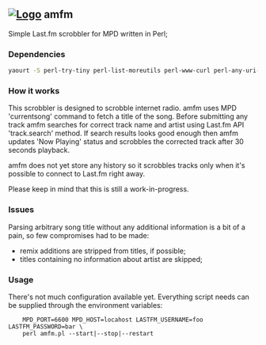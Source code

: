 ## <a href="https://raw.github.com/anka-sirota/amfm/master/logo.png"><img src="https://raw.github.com/anka-sirota/amfm/master/logo_16x16.png" alt="Logo"/></a> amfm 


Simple Last.fm scrobbler for MPD written in Perl;

### Dependencies

```sh
yaourt -S perl-try-tiny perl-list-moreutils perl-www-curl perl-any-uri-escape perl-json perl-net-ping-external
```

### How it works

This scrobbler is designed to scrobble internet radio.
amfm uses MPD 'currentsong' command to fetch a title of the song. Before submitting any track amfm searches for correct track name and artist using Last.fm API 'track.search' method. If search results looks good enough then amfm updates 'Now Playing' status and scrobbles the corrected track after 30 seconds playback.

amfm does not yet store any history so it scrobbles tracks only when it's possible to connect to Last.fm right away.

Please keep in mind that this is still a work-in-progress.

### Issues

Parsing arbitrary song title without any additional information is a bit of a pain, so few compromises had to be made:

* remix additions are stripped from titles, if possible;
* titles containing no information about artist are skipped;

### Usage

There's not much configuration available yet. Everything script needs can be supplied through the environment variables:

        MPD_PORT=6600 MPD_HOST=locahost LASTFM_USERNAME=foo LASTFM_PASSWORD=bar \
        perl amfm.pl --start|--stop|--restart
